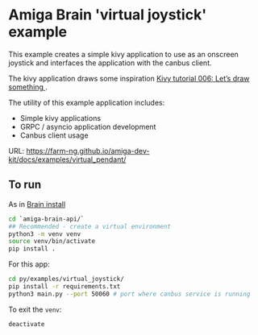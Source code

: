 # Amiga Brain 'virtual joystick' example

This example creates a simple kivy application to use as an onscreen joystick
and interfaces the application with the canbus client.

The kivy application draws some inspiration [Kivy tutorial 006: Let’s draw something
](https://blog.kivy.org/2019/12/kivy-tutorial-006-lets-draw-something/).

The utility of this example application includes:
- Simple kivy applications
- GRPC / asyncio application development
- Canbus client usage

URL: https://farm-ng.github.io/amiga-dev-kit/docs/examples/virtual_pendant/


## To run

As in [Brain install](https://amiga.farm-ng.com/docs/brain/brain-install/)

```bash
cd `amiga-brain-api/`
## Recommended - create a virtual environment
python3 -m venv venv
source venv/bin/activate
pip install .
```

For this app:

```bash
cd py/examples/virtual_joystick/
pip install -r requirements.txt
python3 main.py --port 50060 # port where canbus service is running
```

To exit the `venv`:
```bash
deactivate
```
